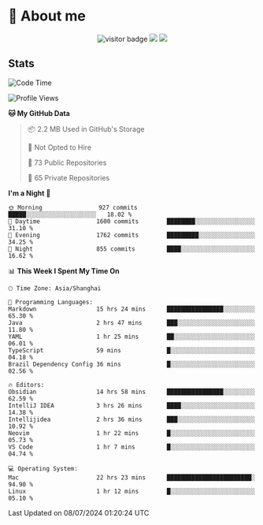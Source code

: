 <!-- ![](https://youpai.roccoshi.top/img/20200804214216.png) -->

# 🧐 About me
 
<p align="center">
<img src="https://visitor-badge.laobi.icu/badge?page_id=Lincest.Lincest&title=hits" alt="visitor badge"/>
<a href="mailto:imroccoshi@gmail.com"><img src="https://img.shields.io/badge/gmail-imroccoshi%40gmail.com-red"></a>
<a href="https://blog.roccoshi.top"><img src="https://img.shields.io/badge/blog-roccoshi-green"></a>
</p>

## Stats

<!--START_SECTION:waka-->
![Code Time](http://img.shields.io/badge/Code%20Time-1%2C358%20hrs%2054%20mins-blue)

![Profile Views](http://img.shields.io/badge/Profile%20Views-1-blue)

**🐱 My GitHub Data** 

> 📦 2.2 MB Used in GitHub's Storage 
 > 
> 🚫 Not Opted to Hire
 > 
> 📜 73 Public Repositories 
 > 
> 🔑 65 Private Repositories 
 > 
**I'm a Night 🦉** 

```text
🌞 Morning                927 commits         █████░░░░░░░░░░░░░░░░░░░░   18.02 % 
🌆 Daytime                1600 commits        ████████░░░░░░░░░░░░░░░░░   31.10 % 
🌃 Evening                1762 commits        █████████░░░░░░░░░░░░░░░░   34.25 % 
🌙 Night                  855 commits         ████░░░░░░░░░░░░░░░░░░░░░   16.62 % 
```


📊 **This Week I Spent My Time On** 

```text
🕑︎ Time Zone: Asia/Shanghai

💬 Programming Languages: 
Markdown                 15 hrs 24 mins      ████████████████░░░░░░░░░   65.30 % 
Java                     2 hrs 47 mins       ███░░░░░░░░░░░░░░░░░░░░░░   11.80 % 
YAML                     1 hr 25 mins        ██░░░░░░░░░░░░░░░░░░░░░░░   06.01 % 
TypeScript               59 mins             █░░░░░░░░░░░░░░░░░░░░░░░░   04.18 % 
Brazil Dependency Config 36 mins             █░░░░░░░░░░░░░░░░░░░░░░░░   02.56 % 

🔥 Editors: 
Obsidian                 14 hrs 58 mins      ████████████████░░░░░░░░░   62.59 % 
IntelliJ IDEA            3 hrs 26 mins       ████░░░░░░░░░░░░░░░░░░░░░   14.38 % 
Intellijidea             2 hrs 36 mins       ███░░░░░░░░░░░░░░░░░░░░░░   10.92 % 
Neovim                   1 hr 22 mins        █░░░░░░░░░░░░░░░░░░░░░░░░   05.73 % 
VS Code                  1 hr 7 mins         █░░░░░░░░░░░░░░░░░░░░░░░░   04.74 % 

💻 Operating System: 
Mac                      22 hrs 23 mins      ████████████████████████░   94.90 % 
Linux                    1 hr 12 mins        █░░░░░░░░░░░░░░░░░░░░░░░░   05.10 % 
```


 Last Updated on 08/07/2024 01:20:24 UTC
<!--END_SECTION:waka-->



